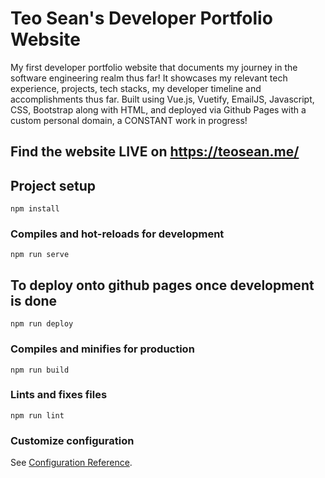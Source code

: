 # Teo Sean's Developer Portfolio Website

My first developer portfolio website that documents my journey in the software engineering realm thus far! It showcases my relevant tech experience, projects, tech stacks, my developer timeline and accomplishments thus far. Built using Vue.js, Vuetify, EmailJS, Javascript, CSS, Bootstrap along with HTML, and deployed via Github Pages with a custom personal domain, a CONSTANT work in progress!


## Find the website LIVE on https://teosean.me/

## Project setup
```
npm install
```

### Compiles and hot-reloads for development
```
npm run serve
```

## To deploy onto github pages once development is done
```
npm run deploy
```

### Compiles and minifies for production
```
npm run build
```

### Lints and fixes files
```
npm run lint
```

### Customize configuration
See [Configuration Reference](https://cli.vuejs.org/config/).
